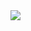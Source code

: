 <!--
### Hi there 👋


**bgenia/bgenia** is a ✨ _special_ ✨ repository because its `README.md` (this file) appears on your GitHub profile.

Here are some ideas to get you started:

- 🔭 I’m currently working on ...
- 🌱 I’m currently learning ...
- 👯 I’m looking to collaborate on ...
- 🤔 I’m looking for help with ...
- 💬 Ask me about ...
- 📫 How to reach me: ...
- 😄 Pronouns: ...
- ⚡ Fun fact: ...
-->
<div align="center">
  <div style="display: flex; align-items: flex-start;">
    <img src="https://badge42.herokuapp.com/api/stats/bgenia?privacyEmail=true&darkmode=true" />
    <!--
    <img src="https://github-readme-stats.vercel.app/api/top-langs/?username=bgenia&layout=compact&title_color=ffffff&icon_color=34abeb&text_color=daf7dc&bg_color=151515" />
    -->
  </div>
</div>
